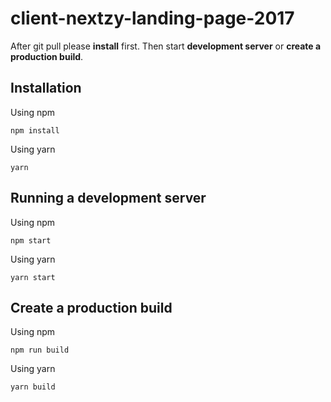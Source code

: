 # client-nextzy-landing-page-2017
After git pull please **install** first. Then start **development server** or **create a production build**.
## Installation  
Using npm  
```
npm install
```
Using yarn  
```
yarn
```

## Running a development server
Using npm  
```
npm start
```
Using yarn  
```
yarn start
```

## Create a production build
Using npm  
```
npm run build
```
Using yarn  
```
yarn build
```

